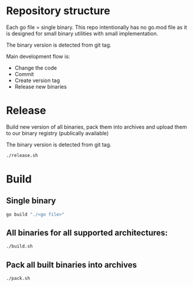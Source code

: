 # Repository structure

Each go file = single binary. 
This repo intentionally has no go.mod file as it is designed
for small binary utilities with small implementation.

The binary version is detected from git tag.

Main development flow is:
* Change the code
* Commit
* Create version tag
* Release new binaries

# Release

Build new version of all binaries, pack them into archives and upload them to our binary registry
(publically available)

The binary version is detected from git tag.

```bash
./release.sh
```

# Build

## Single binary
```bash
go build "./<go file>"
```

## All binaries for all supported architectures:

```bash
./build.sh
```

## Pack all built binaries into archives

```bash
./pack.sh
```
